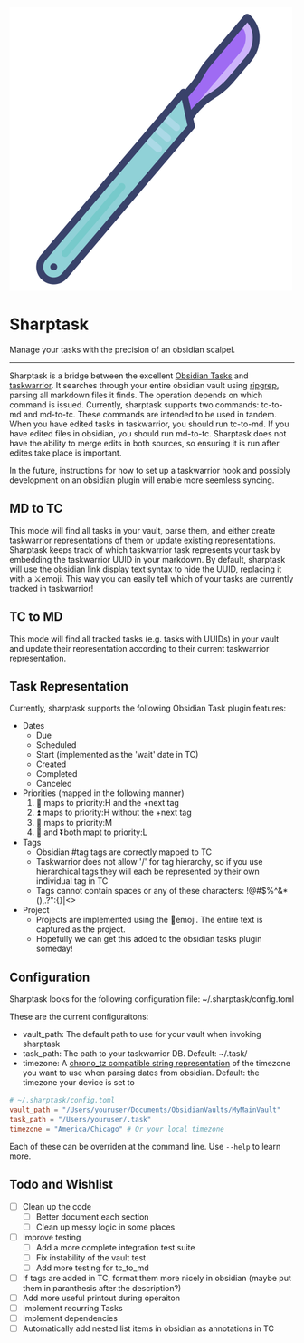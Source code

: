 ![Image of a purple obsidian scalpel](sharptask.png)
# Sharptask

Manage your tasks with the precision of an obsidian scalpel.

___

Sharptask is a bridge between the excellent [Obsidian
Tasks](https://github.com/obsidian-tasks-group/obsidian-tasks) and
[taskwarrior](https://github.com/GothenburgBitFactory/taskwarrior). It searches through your entire
obsidian vault using [ripgrep](https://github.com/BurntSushi/ripgrep), parsing all markdown files it
finds. The operation depends on which command is issued. Currently, sharptask supports two commands:
tc-to-md and md-to-tc. These commands are intended to be used in tandem. When you have edited tasks
in taskwarrior, you should run tc-to-md. If you have edited files in obsidian, you should run
md-to-tc. Sharptask does not have the ability to merge edits in both sources, so ensuring it is run
after edites take place is important. 

In the future, instructions
for how to set up a taskwarrior hook and possibly development on an obsidian plugin will enable more
seemless syncing.

## MD to TC 

This mode will find all tasks in your vault, parse them, and either create taskwarrior
representations of them or update existing representations. Sharptask keeps track of which
taskwarrior task represents your task by embedding the taskwarrior UUID in your markdown. By
default, sharptask will use the obsidian link display text syntax to hide the UUID, replacing it
with a ⚔️emoji. This way you can easily tell which of your tasks are currently tracked in
taskwarrior! 

## TC to MD

This mode will find all tracked tasks (e.g. tasks with UUIDs) in your vault and update their
representation according to their current taskwarrior representation.

## Task Representation

Currently, sharptask supports the following Obsidian Task plugin features:

- Dates
    - Due
    - Scheduled
    - Start (implemented as the 'wait' date in TC)
    - Created
    - Completed
    - Canceled
- Priorities (mapped in the following manner)
    1. 🔺 maps to priority:H and the +next tag
    2. ⏫ maps to priority:H without the +next tag
    3. 🔼 maps to priority:M
    4. 🔽 and ⏬️both mapt to priority:L
- Tags
    - Obsidian #tag tags are correctly mapped to TC
    - Taskwarrior does not allow '/' for tag hierarchy, so if you use hierarchical tags they will each be represented by their own individual tag in TC
    - Tags cannot contain spaces or any of these characters: !@#$%^&*(),.?":{}|<>
- Project
    - Projects are implemented using the 🔨emoji. The entire text is captured as the project.
    - Hopefully we can get this added to the obsidian tasks plugin someday!

## Configuration

Sharptask looks for the following configuration file: ~/.sharptask/config.toml

These are the current configuraitons:

- vault_path: The default path to use for your vault when invoking sharptask
- task_path: The path to your taskwarrior DB. Default: ~/.task/
- timezone: A [chrono_tz compatible string representation](https://docs.rs/chrono-tz/latest/chrono_tz/) of the timezone you want to use when parsing dates from obsidian. Default: the timezone your device is set to

```toml
# ~/.sharptask/config.toml
vault_path = "/Users/youruser/Documents/ObsidianVaults/MyMainVault"
task_path = "/Users/youruser/.task"
timezone = "America/Chicago" # Or your local timezone
```

Each of these can be overriden at the command line. Use `--help` to learn more.

## Todo and Wishlist

- [ ] Clean up the code
    - [ ] Better document each section
    - [ ] Clean up messy logic in some places
- [ ] Improve testing
    - [ ] Add a more complete integration test suite
    - [ ] Fix instability of the vault test
    - [ ] Add more testing for tc_to_md
- [ ] If tags are added in TC, format them more nicely in obsidian (maybe put them in paranthesis after the description?)
- [ ] Add more useful printout during operaiton
- [ ] Implement recurring Tasks
- [ ] Implement dependencies
- [ ] Automatically add nested list items in obsidian as annotations in TC
